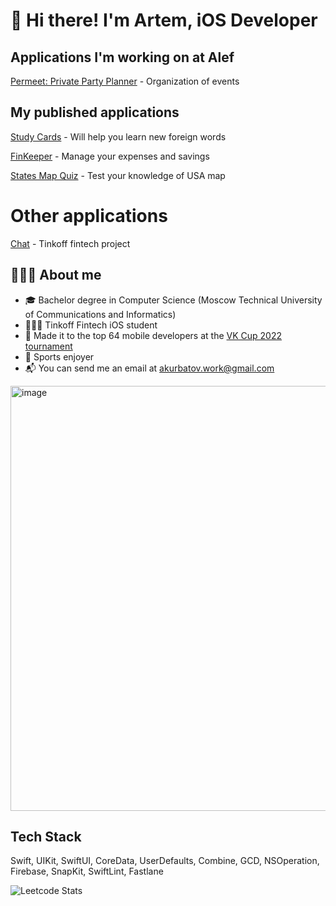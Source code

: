 # 👋 Hi there! I'm Artem, iOS Developer

## Applications I'm working on at Alef

<a href="https://apps.apple.com/az/app/permeet-private-party-planner/id1659810674" target="_blank">Permeet: Private Party Planner</a> - Organization of events

## My published applications

<a href="https://apps.apple.com/us/app/study-cards-easy-learning/id6443857317" target="_blank">Study Cards</a> - Will help you learn new foreign words

<a href="https://apps.apple.com/ru/app/finkeeper/id1666950211?l=en" target="_blank">FinKeeper</a> - Manage your expenses and savings

<a href="https://apps.apple.com/us/app/states-map-quiz/id1668807246?ign-itscg=30200&ign-itsct=apps_box_link" target="_blank">States Map Quiz</a> - Test your knowledge of USA map

# Other applications

<a href="https://github.com/KurbatovIOS/Chat" target="_blank">Chat</a> - Tinkoff fintech project

## 👨🏻‍💻 About me

- 🎓 Bachelor degree in Computer Science (Moscow Technical University of Communications and Informatics)
- 👨🏻‍💻 Tinkoff Fintech iOS student
- 🏅 Made it to the top 64 mobile developers at the <a href="https://github.com/KurbatovIOS/VK-Cup-R2" target="_blank">VK Cup 2022 tournament</a>
- 🏀 Sports enjoyer
- 📬 You can send me an email at akurbatov.work@gmail.com

<img width="680" alt="image" src="https://github.com/KurbatovIOS/kurbatovios/assets/105456398/e076517d-2f15-4aa8-a9c2-5cddb85ee8d0">


## Tech Stack

Swift, UIKit, SwiftUI, CoreData, UserDefaults, Combine, GCD, NSOperation, Firebase, SnapKit, SwiftLint, Fastlane

![Leetcode Stats](https://leetcard.jacoblin.cool/artkurbatov?hide=ranking)
